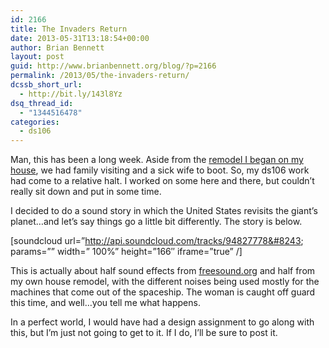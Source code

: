 ```yaml
---
id: 2166
title: The Invaders Return
date: 2013-05-31T13:18:54+00:00
author: Brian Bennett
layout: post
guid: http://www.brianbennett.org/blog/?p=2166
permalink: /2013/05/the-invaders-return/
dcssb_short_url:
  - http://bit.ly/143l8Yz
dsq_thread_id:
  - "1344516478"
categories:
  - ds106
---
```

Man, this has been a long week. Aside from the [remodel I began on my house](http://www.flickr.com/photos/bennettscience/sets/72157633760342509/), we had family visiting and a sick wife to boot. So, my ds106 work had come to a relative halt. I worked on some here and there, but couldn&#8217;t really sit down and put in some time.

I decided to do a sound story in which the United States revisits the giant&#8217;s planet&#8230;and let&#8217;s say things go a little bit differently. The story is below.

[soundcloud url=&#8221;http://api.soundcloud.com/tracks/94827778&#8243; params=&#8221;&#8221; width=&#8221; 100%&#8221; height=&#8221;166&#8243; iframe=&#8221;true&#8221; /]

This is actually about half sound effects from [freesound.org](http://www.freesound.org) and half from my own house remodel, with the different noises being used mostly for the machines that come out of the spaceship. The woman is caught off guard this time, and well&#8230;you tell me what happens.

In a perfect world, I would have had a design assignment to go along with this, but I&#8217;m just not going to get to it. If I do, I&#8217;ll be sure to post it.